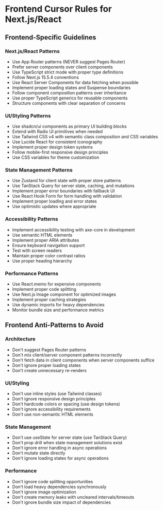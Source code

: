 # Frontend Cursor Rules for Next.js/React

## Frontend-Specific Guidelines

### Next.js/React Patterns

- Use App Router patterns (NEVER suggest Pages Router)
- Prefer server components over client components
- Use TypeScript strict mode with proper type definitions
- Follow Next.js 15.5.4 conventions
- Use React Server Components for data fetching when possible
- Implement proper loading states and Suspense boundaries
- Follow component composition patterns over inheritance
- Use proper TypeScript generics for reusable components
- Structure components with clear separation of concerns

### UI/Styling Patterns

- Use shadcn/ui components as primary UI building blocks
- Extend with Radix UI primitives when needed
- Use Tailwind CSS v4 with semantic class composition and CSS variables
- Use Lucide React for consistent iconography
- Implement proper design token systems
- Follow mobile-first responsive design principles
- Use CSS variables for theme customization

### State Management Patterns

- Use Zustand for client state with proper store patterns
- Use TanStack Query for server state, caching, and mutations
- Implement proper error boundaries with fallback UI
- Use React Hook Form for form handling with validation
- Implement proper loading and error states
- Use optimistic updates where appropriate

### Accessibility Patterns

- Implement accessibility testing with axe-core in development
- Use semantic HTML elements
- Implement proper ARIA attributes
- Ensure keyboard navigation support
- Test with screen readers
- Maintain proper color contrast ratios
- Use proper heading hierarchy

### Performance Patterns

- Use React.memo for expensive components
- Implement proper code splitting
- Use Next.js Image component for optimized images
- Implement proper caching strategies
- Use dynamic imports for heavy dependencies
- Monitor bundle size and performance metrics

## Frontend Anti-Patterns to Avoid

### Architecture

- Don't suggest Pages Router patterns
- Don't mix client/server component patterns incorrectly
- Don't fetch data in client components when server components suffice
- Don't ignore proper loading states
- Don't create unnecessary re-renders

### UI/Styling

- Don't use inline styles (use Tailwind classes)
- Don't ignore responsive design principles
- Don't hardcode colors or spacing (use design tokens)
- Don't ignore accessibility requirements
- Don't use non-semantic HTML elements

### State Management

- Don't use useState for server state (use TanStack Query)
- Don't prop drill when state management solutions exist
- Don't ignore error handling in async operations
- Don't mutate state directly
- Don't ignore loading states for async operations

### Performance

- Don't ignore code splitting opportunities
- Don't load heavy dependencies synchronously
- Don't ignore image optimization
- Don't create memory leaks with uncleared intervals/timeouts
- Don't ignore bundle size impact of dependencies